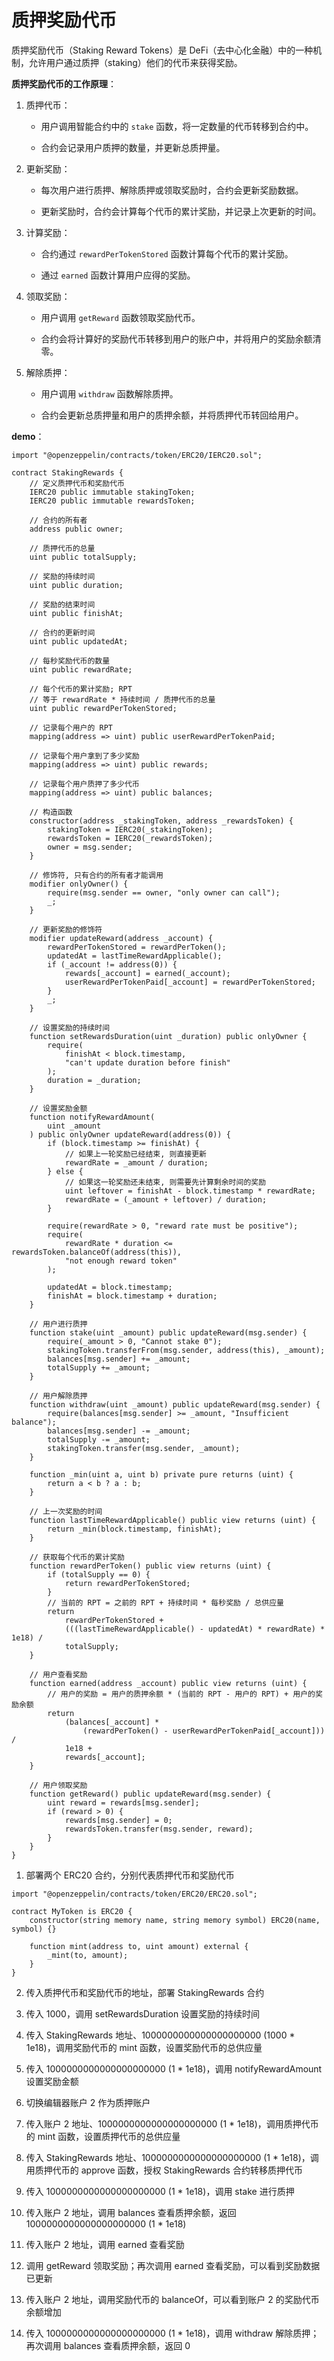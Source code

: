 # 质押奖励代币

质押奖励代币（Staking Reward Tokens）是 DeFi（去中心化金融）中的一种机制，允许用户通过质押（staking）他们的代币来获得奖励。

**质押奖励代币的工作原理**：

1. 质押代币：

    - 用户调用智能合约中的 `stake` 函数，将一定数量的代币转移到合约中。

    - 合约会记录用户质押的数量，并更新总质押量。

2. 更新奖励：

    - 每次用户进行质押、解除质押或领取奖励时，合约会更新奖励数据。

    - 更新奖励时，合约会计算每个代币的累计奖励，并记录上次更新的时间。

3. 计算奖励：

    - 合约通过 `rewardPerTokenStored` 函数计算每个代币的累计奖励。

    - 通过 `earned` 函数计算用户应得的奖励。

4. 领取奖励：

    - 用户调用 `getReward` 函数领取奖励代币。

    - 合约会将计算好的奖励代币转移到用户的账户中，并将用户的奖励余额清零。

5. 解除质押：

    - 用户调用 `withdraw` 函数解除质押。

    - 合约会更新总质押量和用户的质押余额，并将质押代币转回给用户。

**demo**：

```solidity
import "@openzeppelin/contracts/token/ERC20/IERC20.sol";

contract StakingRewards {
    // 定义质押代币和奖励代币
    IERC20 public immutable stakingToken;
    IERC20 public immutable rewardsToken;

    // 合约的所有者
    address public owner;

    // 质押代币的总量
    uint public totalSupply;

    // 奖励的持续时间
    uint public duration;

    // 奖励的结束时间
    uint public finishAt;

    // 合约的更新时间
    uint public updatedAt;

    // 每秒奖励代币的数量
    uint public rewardRate;

    // 每个代币的累计奖励; RPT
    // 等于 rewardRate * 持续时间 / 质押代币的总量
    uint public rewardPerTokenStored;

    // 记录每个用户的 RPT
    mapping(address => uint) public userRewardPerTokenPaid;

    // 记录每个用户拿到了多少奖励
    mapping(address => uint) public rewards;

    // 记录每个用户质押了多少代币
    mapping(address => uint) public balances;

    // 构造函数
    constructor(address _stakingToken, address _rewardsToken) {
        stakingToken = IERC20(_stakingToken);
        rewardsToken = IERC20(_rewardsToken);
        owner = msg.sender;
    }

    // 修饰符, 只有合约的所有者才能调用
    modifier onlyOwner() {
        require(msg.sender == owner, "only owner can call");
        _;
    }

    // 更新奖励的修饰符
    modifier updateReward(address _account) {
        rewardPerTokenStored = rewardPerToken();
        updatedAt = lastTimeRewardApplicable();
        if (_account != address(0)) {
            rewards[_account] = earned(_account);
            userRewardPerTokenPaid[_account] = rewardPerTokenStored;
        }
        _;
    }

    // 设置奖励的持续时间
    function setRewardsDuration(uint _duration) public onlyOwner {
        require(
            finishAt < block.timestamp,
            "can't update duration before finish"
        );
        duration = _duration;
    }

    // 设置奖励金额
    function notifyRewardAmount(
        uint _amount
    ) public onlyOwner updateReward(address(0)) {
        if (block.timestamp >= finishAt) {
            // 如果上一轮奖励已经结束, 则直接更新
            rewardRate = _amount / duration;
        } else {
            // 如果这一轮奖励还未结束, 则需要先计算剩余时间的奖励
            uint leftover = finishAt - block.timestamp * rewardRate;
            rewardRate = (_amount + leftover) / duration;
        }

        require(rewardRate > 0, "reward rate must be positive");
        require(
            rewardRate * duration <= rewardsToken.balanceOf(address(this)),
            "not enough reward token"
        );

        updatedAt = block.timestamp;
        finishAt = block.timestamp + duration;
    }

    // 用户进行质押
    function stake(uint _amount) public updateReward(msg.sender) {
        require(_amount > 0, "Cannot stake 0");
        stakingToken.transferFrom(msg.sender, address(this), _amount);
        balances[msg.sender] += _amount;
        totalSupply += _amount;
    }

    // 用户解除质押
    function withdraw(uint _amount) public updateReward(msg.sender) {
        require(balances[msg.sender] >= _amount, "Insufficient balance");
        balances[msg.sender] -= _amount;
        totalSupply -= _amount;
        stakingToken.transfer(msg.sender, _amount);
    }

    function _min(uint a, uint b) private pure returns (uint) {
        return a < b ? a : b;
    }

    // 上一次奖励的时间
    function lastTimeRewardApplicable() public view returns (uint) {
        return _min(block.timestamp, finishAt);
    }

    // 获取每个代币的累计奖励
    function rewardPerToken() public view returns (uint) {
        if (totalSupply == 0) {
            return rewardPerTokenStored;
        }
        // 当前的 RPT = 之前的 RPT + 持续时间 * 每秒奖励 / 总供应量
        return
            rewardPerTokenStored +
            (((lastTimeRewardApplicable() - updatedAt) * rewardRate) * 1e18) /
            totalSupply;
    }

    // 用户查看奖励
    function earned(address _account) public view returns (uint) {
        // 用户的奖励 = 用户的质押余额 * (当前的 RPT - 用户的 RPT) + 用户的奖励余额
        return
            (balances[_account] *
                (rewardPerToken() - userRewardPerTokenPaid[_account])) /
            1e18 +
            rewards[_account];
    }

    // 用户领取奖励
    function getReward() public updateReward(msg.sender) {
        uint reward = rewards[msg.sender];
        if (reward > 0) {
            rewards[msg.sender] = 0;
            rewardsToken.transfer(msg.sender, reward);
        }
    }
}
```

1. 部署两个 ERC20 合约，分别代表质押代币和奖励代币

```solidity
import "@openzeppelin/contracts/token/ERC20/ERC20.sol";

contract MyToken is ERC20 {
    constructor(string memory name, string memory symbol) ERC20(name, symbol) {}

    function mint(address to, uint amount) external {
        _mint(to, amount);
    }
}
```

2. 传入质押代币和奖励代币的地址，部署 StakingRewards 合约

3. 传入 1000，调用 setRewardsDuration 设置奖励的持续时间

4. 传入 StakingRewards 地址、1000000000000000000000 (1000 \* 1e18)，调用奖励代币的 mint 函数，设置奖励代币的总供应量

5. 传入 1000000000000000000000 (1 \* 1e18)，调用 notifyRewardAmount 设置奖励金额

6. 切换编辑器账户 2 作为质押账户

7. 传入账户 2 地址、1000000000000000000000 (1 \* 1e18)，调用质押代币的 mint 函数，设置质押代币的总供应量

8. 传入 StakingRewards 地址、1000000000000000000000 (1 \* 1e18)，调用质押代币的 approve 函数，授权 StakingRewards 合约转移质押代币

9. 传入 1000000000000000000000 (1 \* 1e18)，调用 stake 进行质押

10. 传入账户 2 地址，调用 balances 查看质押余额，返回 1000000000000000000000 (1 \* 1e18)

11. 传入账户 2 地址，调用 earned 查看奖励

12. 调用 getReward 领取奖励；再次调用 earned 查看奖励，可以看到奖励数据已更新

13. 传入账户 2 地址，调用奖励代币的 balanceOf，可以看到账户 2 的奖励代币余额增加

14. 传入 1000000000000000000000 (1 \* 1e18)，调用 withdraw 解除质押；再次调用 balances 查看质押余额，返回 0

<br>
